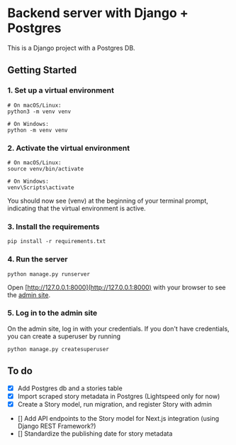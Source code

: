 #  Backend server with Django + Postgres

This is a Django project with a Postgres DB.


## Getting Started

### 1. Set up a virtual environment
```
# On macOS/Linux:
python3 -m venv venv

# On Windows:
python -m venv venv
```

### 2. Activate the virtual environment
```
# On macOS/Linux:
source venv/bin/activate

# On Windows:
venv\Scripts\activate
```

You should now see (venv) at the beginning of your terminal prompt, indicating that the virtual environment is active.

### 3. Install the requirements
```
pip install -r requirements.txt
```

### 4. Run the server
```
python manage.py runserver
```

Open [http://127.0.0.1:8000](http://127.0.0.1:8000) with your browser to see the [admin site](https://docs.djangoproject.com/en/5.1/ref/contrib/admin/).

### 5. Log in to the admin site

On the admin site, log in with your credentials. If you don't have credentials, you can create a superuser by running

```
python manage.py createsuperuser
```

## To do

- [x] Add Postgres db and a stories table
- [x] Import scraped story metadata in Postgres (Lightspeed only for now)
- [x] Create a Story model, run migration, and register Story with admin
- [] Add API endpoints to the Story model for Next.js integration (using Django REST Framework?)
- [] Standardize the publishing date for story metadata
